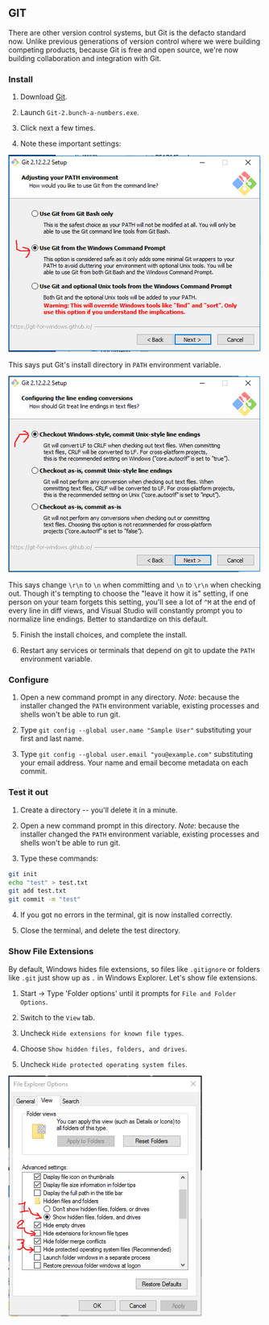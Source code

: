 ## GIT

There are other version control systems, but Git is the defacto standard now.  Unlike previous generations of version control where we were building competing products, because Git is free and open source, we're now building collaboration and integration with Git.

### Install


1. Download [Git](images/06-git/https://git-scm.com/download).

2. Launch `Git-2.bunch-a-numbers.exe`.

3. Click next a few times.

4. Note these important settings:

![Windows Prompt](images/06-git/1-git-from-windows-prompt.png)

This says put Git's install directory in `PATH` environment variable.

![Checkout Style](images/06-git/2-checkout-windows-commit-unux.png)

This says change `\r\n` to `\n` when committing and `\n` to `\r\n` when checking out.  Though it's tempting to choose the "leave it how it is" setting, if one person on your team forgets this setting, you'll see a lot of `^M` at the end of every line in diff views, and Visual Studio will constantly prompt you to normalize line endings.  Better to standardize on this default.

5. Finish the install choices, and complete the install.

6. Restart any services or terminals that depend on git to update the `PATH` environment variable.


### Configure


1. Open a new command prompt in any directory.  *Note*: because the installer changed the `PATH` environment variable, existing processes and shells won't be able to run git.

2. Type `git config --global user.name "Sample User"` substituting your first and last name.

3. Type `git config --global user.email "you@example.com"` substituting your email address.  Your name and email become metadata on each commit.


### Test it out


1. Create a directory -- you'll delete it in a minute.

2. Open a new command prompt in this directory.  *Note*: because the installer changed the `PATH` environment variable, existing processes and shells won't be able to run git.

3. Type these commands:

```bash
git init
echo "test" > test.txt
git add test.txt
git commit -m "test"
```

4. If you got no errors in the terminal, git is now installed correctly.

5. Close the terminal, and delete the test directory.


### Show File Extensions


By default, Windows hides file extensions, so files like `.gitignore` or folders like `.git` just show up as `.` in Windows Explorer.  Let's show file extensions.

1. Start -> Type 'Folder options' until it prompts for `File and Folder Options`.

2. Switch to the `View` tab.

3. Uncheck `Hide extensions for known file types`.

4. Choose `Show hidden files, folders, and drives`.

5. Uncheck `Hide protected operating system files`.

![Folder Options](images/06-git/3-folder-options.png)
